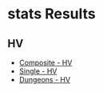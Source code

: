 # stats Results
## HV
- [Composite - HV](results/Results_Composite_hv.md)
- [Single - HV](results/Results_Single_hv.md)
- [Dungeons - HV](results/Results_Dungeons_hv.md)
